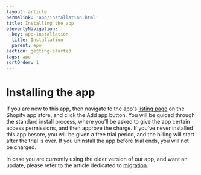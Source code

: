 ```yaml
---
layout: article
permalink: 'apo/installation.html'
title: Installing the app
eleventyNavigation:
  key: apo-installation
  title: Installation
  parent: apo
section: getting-started
tags: apo
sortOrder: 1
---
```


# Installing the app

If you are new to this app, then navigate to the app's [listing page](https://apps.shopify.com/advanced-product-options) on the Shopify app store, and click the Add app button. You will be guided through the standard install process, where you’ll be asked to give the app certain access permissions, and then approve the charge. If you’ve never installed this app besore, you will be given a free trial period, and the billing will start after the trial is over. If you uninstall the app before trial ends, you will not be charged.   

In case you are currently using the older version of our app, and want an update, please refer to the article dedicated to [migration](migration.html).